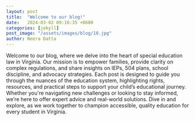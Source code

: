 ```yaml
---
layout: post
title:  "Welcome to our blog!"
date:   2024-03-02 09:16:35 +0600
categories: [jekyll]
post_image: "/assets/images/blog/10.jpg"
author: Neera Datta
---
```

Welcome to our blog, where we delve into the heart of special education law in Virginia. Our mission is to empower families, provide clarity on complex regulations, and share insights on IEPs, 504 plans, school discipline, and advocacy strategies. Each post is designed to guide you through the nuances of the education system, highlighting rights, resources, and practical steps to support your child’s educational journey. Whether you're navigating new challenges or looking to stay informed, we’re here to offer expert advice and real-world solutions. Dive in and explore, as we work together to champion accessible, quality education for every student in Virginia.
